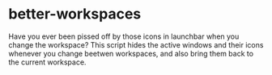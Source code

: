 # better-workspaces
Have you ever been pissed off by those icons in launchbar when you change the workspace?
This script hides the active windows and their icons whenever you change beetwen workspaces, and also bring them back to
the current workspace.
